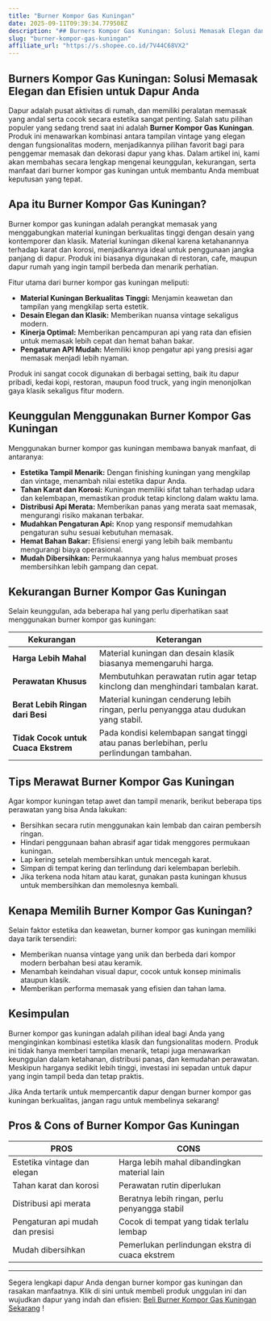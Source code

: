 ```yaml
---
title: "Burner Kompor Gas Kuningan"
date: 2025-09-11T09:39:34.779508Z
description: "## Burners Kompor Gas Kuningan: Solusi Memasak Elegan dan Efisien untuk Dapur Anda..."
slug: "burner-kompor-gas-kuningan"
affiliate_url: "https://s.shopee.co.id/7V44C68VX2"
---
```

## Burners Kompor Gas Kuningan: Solusi Memasak Elegan dan Efisien untuk Dapur Anda

Dapur adalah pusat aktivitas di rumah, dan memiliki peralatan memasak yang andal serta cocok secara estetika sangat penting. Salah satu pilihan populer yang sedang trend saat ini adalah **Burner Kompor Gas Kuningan**. Produk ini menawarkan kombinasi antara tampilan vintage yang elegan dengan fungsionalitas modern, menjadikannya pilihan favorit bagi para penggemar memasak dan dekorasi dapur yang khas. Dalam artikel ini, kami akan membahas secara lengkap mengenai keunggulan, kekurangan, serta manfaat dari burner kompor gas kuningan untuk membantu Anda membuat keputusan yang tepat.

## Apa itu Burner Kompor Gas Kuningan?

Burner kompor gas kuningan adalah perangkat memasak yang menggabungkan material kuningan berkualitas tinggi dengan desain yang kontemporer dan klasik. Material kuningan dikenal karena ketahanannya terhadap karat dan korosi, menjadikannya ideal untuk penggunaan jangka panjang di dapur. Produk ini biasanya digunakan di restoran, cafe, maupun dapur rumah yang ingin tampil berbeda dan menarik perhatian. 

Fitur utama dari burner kompor gas kuningan meliputi:

- **Material Kuningan Berkualitas Tinggi:** Menjamin keawetan dan tampilan yang mengkilap serta estetik.
- **Desain Elegan dan Klasik:** Memberikan nuansa vintage sekaligus modern.
- **Kinerja Optimal:** Memberikan pencampuran api yang rata dan efisien untuk memasak lebih cepat dan hemat bahan bakar.
- **Pengaturan API Mudah:** Memiliki knop pengatur api yang presisi agar memasak menjadi lebih nyaman.

Produk ini sangat cocok digunakan di berbagai setting, baik itu dapur pribadi, kedai kopi, restoran, maupun food truck, yang ingin menonjolkan gaya klasik sekaligus fitur modern.

## Keunggulan Menggunakan Burner Kompor Gas Kuningan

Menggunakan burner kompor gas kuningan membawa banyak manfaat, di antaranya:

- **Estetika Tampil Menarik:** Dengan finishing kuningan yang mengkilap dan vintage, menambah nilai estetika dapur Anda.
- **Tahan Karat dan Korosi:** Kuningan memiliki sifat tahan terhadap udara dan kelembapan, memastikan produk tetap kinclong dalam waktu lama.
- **Distribusi Api Merata:** Memberikan panas yang merata saat memasak, mengurangi risiko makanan terbakar.
- **Mudahkan Pengaturan Api:** Knop yang responsif memudahkan pengaturan suhu sesuai kebutuhan memasak.
- **Hemat Bahan Bakar:** Efisiensi energi yang lebih baik membantu mengurangi biaya operasional.
- **Mudah Dibersihkan:** Permukaannya yang halus membuat proses membersihkan lebih gampang dan cepat.

## Kekurangan Burner Kompor Gas Kuningan

Selain keunggulan, ada beberapa hal yang perlu diperhatikan saat menggunakan burner kompor gas kuningan:

| **Kekurangan**                         | **Keterangan**                                                      |
|----------------------------------------|----------------------------------------------------------------------|
| **Harga Lebih Mahal**                 | Material kuningan dan desain klasik biasanya memengaruhi harga.    |
| **Perawatan Khusus**                   | Membutuhkan perawatan rutin agar tetap kinclong dan menghindari tambalan karat. |
| **Berat Lebih Ringan dari Besi**      | Material kuningan cenderung lebih ringan, perlu penyangga atau dudukan yang stabil. |
| **Tidak Cocok untuk Cuaca Ekstrem**   | Pada kondisi kelembapan sangat tinggi atau panas berlebihan, perlu perlindungan tambahan. |

## Tips Merawat Burner Kompor Gas Kuningan

Agar kompor kuningan tetap awet dan tampil menarik, berikut beberapa tips perawatan yang bisa Anda lakukan:

- Bersihkan secara rutin menggunakan kain lembab dan cairan pembersih ringan.
- Hindari penggunaan bahan abrasif agar tidak menggores permukaan kuningan.
- Lap kering setelah membersihkan untuk mencegah karat.
- Simpan di tempat kering dan terlindung dari kelembapan berlebih.
- Jika terkena noda hitam atau karat, gunakan pasta kuningan khusus untuk membersihkan dan memolesnya kembali.

## Kenapa Memilih Burner Kompor Gas Kuningan?

Selain faktor estetika dan keawetan, burner kompor gas kuningan memiliki daya tarik tersendiri:

- Memberikan nuansa vintage yang unik dan berbeda dari kompor modern berbahan besi atau keramik.
- Menambah keindahan visual dapur, cocok untuk konsep minimalis ataupun klasik.
- Memberikan performa memasak yang efisien dan tahan lama.

## Kesimpulan

Burner kompor gas kuningan adalah pilihan ideal bagi Anda yang menginginkan kombinasi estetika klasik dan fungsionalitas modern. Produk ini tidak hanya memberi tampilan menarik, tetapi juga menawarkan keunggulan dalam ketahanan, distribusi panas, dan kemudahan perawatan. Meskipun harganya sedikit lebih tinggi, investasi ini sepadan untuk dapur yang ingin tampil beda dan tetap praktis.

Jika Anda tertarik untuk mempercantik dapur dengan burner kompor gas kuningan berkualitas, jangan ragu untuk membelinya sekarang!

## Pros & Cons of Burner Kompor Gas Kuningan

| **PROS**                                 | **CONS**                                               |
|------------------------------------------|--------------------------------------------------------|
| Estetika vintage dan elegan            | Harga lebih mahal dibandingkan material lain        |
| Tahan karat dan korosi                  | Perawatan rutin diperlukan                            |
| Distribusi api merata                   | Beratnya lebih ringan, perlu penyangga stabil        |
| Pengaturan api mudah dan presisi       | Cocok di tempat yang tidak terlalu lembap             |
| Mudah dibersihkan                      | Pemerlukan perlindungan ekstra di cuaca ekstrem     |

---

Segera lengkapi dapur Anda dengan burner kompor gas kuningan dan rasakan manfaatnya. Klik di sini untuk membeli produk unggulan ini dan wujudkan dapur yang indah dan efisien: [Beli Burner Kompor Gas Kuningan Sekarang](https://s.shopee.co.id/7V44C68VX2) !